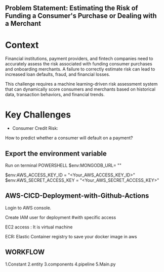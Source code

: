 ## Problem Statement: Estimating the Risk of Funding a Consumer's Purchase or Dealing with a Merchant

# Context

Financial institutions, payment providers, and fintech companies need to accurately assess the risk associated with funding consumer purchases and onboarding merchants. A failure to correctly estimate risk can lead to increased loan defaults, fraud, and financial losses.

This challenge requires a machine learning-driven risk assessment system that can dynamically score consumers and merchants based on historical data, transaction behaviors, and financial trends.

# Key Challenges
- Consumer Credit Risk:

How to predict whether a consumer will default on a payment?


## Export the environment variable
Run on terminal POWERSHELL
$env:MONGODB_URL= ""

$env:AWS_ACCESS_KEY_ID = "<Your_AWS_ACCESS_KEY_ID>"
$env:AWS_SECRET_ACCESS_KEY = "<Your_AWS_SECRET_ACCESS_KEY>"

## AWS-CICD-Deployment-with-Github-Actions

Login to AWS console.

Create IAM user for deployment #with specific access

EC2 access : It is virtual machine

ECR: Elastic Container registry to save your docker image in aws

## WORKFLOW

1.Constant
2.entity
3.components
4.pipeline 
5.Main.py
